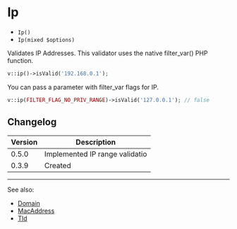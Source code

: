 # Ip

- `Ip()`
- `Ip(mixed $options)`

Validates IP Addresses. This validator uses the native filter_var()
PHP function.

```php
v::ip()->isValid('192.168.0.1');
```

You can pass a parameter with filter_var flags for IP.

```php
v::ip(FILTER_FLAG_NO_PRIV_RANGE)->isValid('127.0.0.1'); // false
```

## Changelog

Version | Description
--------|-------------
  0.5.0 | Implemented IP range validatio
  0.3.9 | Created

***
See also:

- [Domain](Domain.md)
- [MacAddress](MacAddress.md)
- [Tld](Tld.md)
